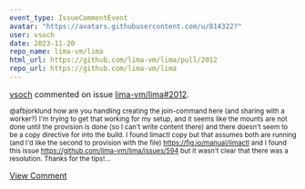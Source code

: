 ```yaml
---
event_type: IssueCommentEvent
avatar: "https://avatars.githubusercontent.com/u/814322?"
user: vsoch
date: 2023-11-20
repo_name: lima-vm/lima
html_url: https://github.com/lima-vm/lima/pull/2012
repo_url: https://github.com/lima-vm/lima
---
```


<a href='https://github.com/vsoch' target='_blank'>vsoch</a> commented on issue <a href='https://github.com/lima-vm/lima/pull/2012' target='_blank'>lima-vm/lima#2012</a>.

<small>@afbjorklund how are you handling creating the join-command here (and sharing with a worker?) I'm trying to get that working for my setup, and it seems like the mounts are not done until the provision is done (so I can't write content there) and there doesn't seem to be a copy directive for into the build. I found limactl copy but that assumes both are running (and I'd like the second to provision with the file) https://fig.io/manual/limactl and I found this issue https://github.com/lima-vm/lima/issues/594 but it wasn't clear that there was a resolution. Thanks for the tips!...</small>

<a href='https://github.com/lima-vm/lima/pull/2012' target='_blank'>View Comment</a>